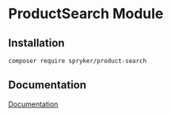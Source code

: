 # ProductSearch Module

## Installation

```
composer require spryker/product-search
```

## Documentation

[Documentation](https://spryker.github.io)
